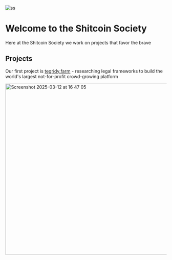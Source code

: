 ![ss](https://github.com/user-attachments/assets/f7c9919f-efd3-412f-a988-ed53d4e2b1b4)

# Welcome to the Shitcoin Society

Here at the Shitcoin Society we work on projects that favor the brave

## Projects

Our first project is [tegridy.farm](https://tegridy.farm) - researching legal frameworks to build the world's largest not-for-profit crowd-growing platform

<a href="https://x.com/einbuhrmi/status/1899758885365526638" target="_blank">
  <img width="536" alt="Screenshot 2025-03-12 at 16 47 05" src="https://github.com/user-attachments/assets/753f8bf7-27f4-4f82-a46e-8fe92792155c" />
</a>

